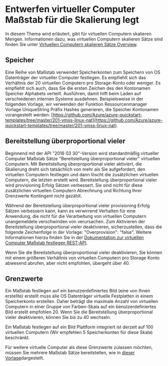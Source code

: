 <properties
    pageTitle="Entwerfen von virtuellen Computern Maßstab für die Skalierung legt | Microsoft Azure"
    description="Informationen Sie dazu, wie Ihre virtuellen Computern skalieren Mengen für die Skalierung Entwurf"
    keywords="Linux virtuellen Computern, legt Maßstab virtuellen Computern" 
    services="virtual-machine-scale-sets"
    documentationCenter=""
    authors="gatneil"
    manager="madhana"
    editor="tysonn"
    tags="azure-resource-manager" />

<tags
    ms.service="virtual-machine-scale-sets"
    ms.workload="na"
    ms.tgt_pltfrm="vm-linux"
    ms.devlang="na"
    ms.topic="article"
    ms.date="07/28/2016"
    ms.author="gatneil"/>

# <a name="designing-vm-scale-sets-for-scale"></a>Entwerfen virtueller Computer Maßstab für die Skalierung legt

In diesem Thema wird erläutert, gibt für virtuellen Computern skalieren Mengen. Informationen dazu, was virtuellen Computern skalieren Sätze sind finden Sie unter [Virtuellen Computern skalieren Sätze Overview](virtual-machine-scale-sets-overview.md).


## <a name="storage"></a>Speicher

Eine Reihe von Maßstab verwendet Speicherkonten zum Speichern von OS Datenträger der virtueller Computer festlegen. Es empfiehlt sich das Verhältnis der 20 virtuellen Computern pro Storage-Konto oder weniger. Es empfiehlt sich auch, dass Sie die ersten Zeichen des den Kontonamen Speicher Alphabets verteilt. Ausführen, damit hilft beim Laden auf verschiedenen internen Systeme ausdehnen. Beispielsweise in der folgenden Vorlage, wir verwenden der Funktion Ressourcenmanager Vorlage UniqueString Präfix Hashes generieren, die Speicher Kontonamen vorangestellt werden: [https://github.com/Azure/azure-quickstart-templates/tree/master/201-vmss-linux-nat](https://github.com/Azure/azure-quickstart-templates/tree/master/201-vmss-linux-nat).


## <a name="overprovisioning"></a>Bereitstellung überproportional vieler

Beginnend mit der API "2016 03 30"-Version wird standardmäßig virtueller Computer Maßstab Sätze "Bereitstellung überproportional vieler" virtuellen Computern. Mit Bereitstellung überproportional vieler aktiviert, die Skalierung dreht sich tatsächlich von mehr als Sie aufgefordert, den virtuellen Computern festlegen und dann löscht die zusätzlichen virtuellen Computern, die letzten erstellt wird. Bereitstellung überproportional vieler wird provisioning Erfolg Sätzen verbessert. Sie sind nicht für diese zusätzlichen virtuellen Computern Abrechnung und Richtung Ihrer Grenzwerte Kontingent nicht gezählt.

Während der Bereitstellung überproportional vieler provisioning Erfolg Sätzen verbessern kann, kann es verwirrend Verhalten für eine Anwendung, die nicht für die Verarbeitung von virtuellen Computern unangemeldete verschwinden von verursachen. Zum Aktivieren der Bereitstellung überproportional vieler deaktivieren, sicherzustellen, dass die folgende Zeichenfolge in der Vorlage: "Overprovision": "false". Weitere Informationen hierzu finden Sie in der [Dokumentation zur virtuellen Computer Maßstab festlegen REST-API](https://msdn.microsoft.com/library/azure/mt589035.aspx).

Wenn Sie die Bereitstellung überproportional vieler deaktivieren, Sie können mit einem größeren Verhältnis von virtuellen Computern pro Storage Konto abwesend abrufen, aber nicht empfohlen, übergeht über 40.


## <a name="limits"></a>Grenzwerte
Ein Maßstab festlegen auf ein benutzerdefiniertes Bild (eine von Ihnen erstellte) erstellt muss alle OS Datenträger virtuelle Festplatten in einem Speicherkonto erstellen. Daher beträgt die maximale Anzahl von virtuellen Computern in einer Gruppe von Farben-Skala auf ein benutzerdefiniertes Bild erstellt empfohlen 20. Wenn Sie die Bereitstellung überproportional vieler deaktivieren, können Sie bis zu 40 wechseln.

Ein Maßstab festlegen auf ein Bild Plattform integriert ist derzeit auf 100 virtuellen Computern (Wir empfehlen 5 Speicherkonten für diese Skala) beschränkt.

Für weitere virtuelle Computer als diese Grenzwerte zulassen möchten, müssen Sie mehrere Maßstab Sätze bereitstellen, wie in [dieser Vorlage](https://github.com/Azure/azure-quickstart-templates/tree/master/301-custom-images-at-scale)dargestellt.